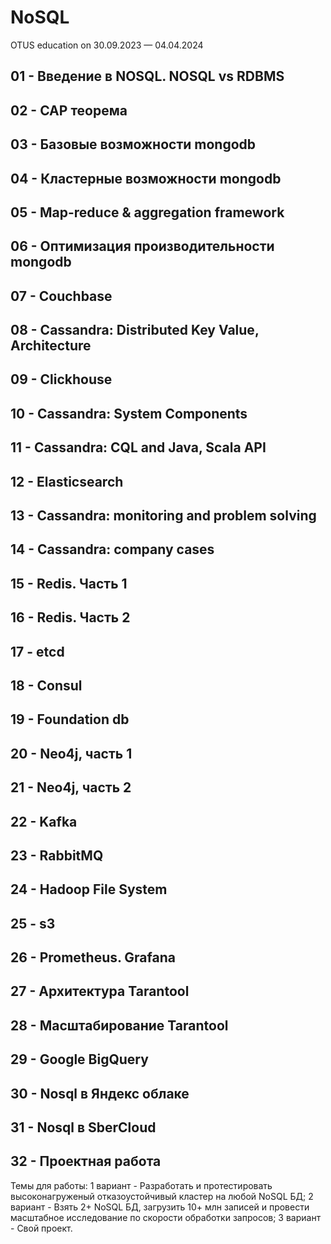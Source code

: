 # NoSQL
OTUS education on 30.09.2023 — 04.04.2024

## 01 - Введение в NOSQL. NOSQL vs RDBMS

## 02 - CAP теорема

## 03 - Базовые возможности mongodb

## 04 - Кластерные возможности mongodb

## 05 - Map-reduce & aggregation framework

## 06 - Оптимизация производительности mongodb

## 07 - Couchbase

## 08 - Cassandra: Distributed Key Value, Architecture

## 09 - Clickhouse

## 10 - Cassandra: System Components

## 11 - Cassandra: CQL and Java, Scala API

## 12 - Elasticsearch

## 13 - Cassandra: monitoring and problem solving

## 14 - Cassandra: company cases

## 15 - Redis. Часть 1

## 16 - Redis. Часть 2

## 17 - etcd

## 18 - Consul

## 19 - Foundation db

## 20 - Neo4j, часть 1

## 21 - Neo4j, часть 2

## 22 - Kafka

## 23 - RabbitMQ

## 24 - Hadoop File System

## 25 - s3

## 26 - Prometheus. Grafana

## 27 - Архитектура Tarantool

## 28 - Масштабирование Tarantool

## 29 - Google BigQuery

## 30 - Nosql в Яндекс облаке

## 31 - Nosql в SberCloud

## 32 - Проектная работа
Темы для работы:
1 вариант - Разработать и протестировать высоконагруженый отказоустойчивый кластер на любой NoSQL БД;
2 вариант - Взять 2+ NoSQL БД, загрузить 10+ млн записей и провести масштабное исследование по скорости обработки запросов;
3 вариант - Свой проект.
